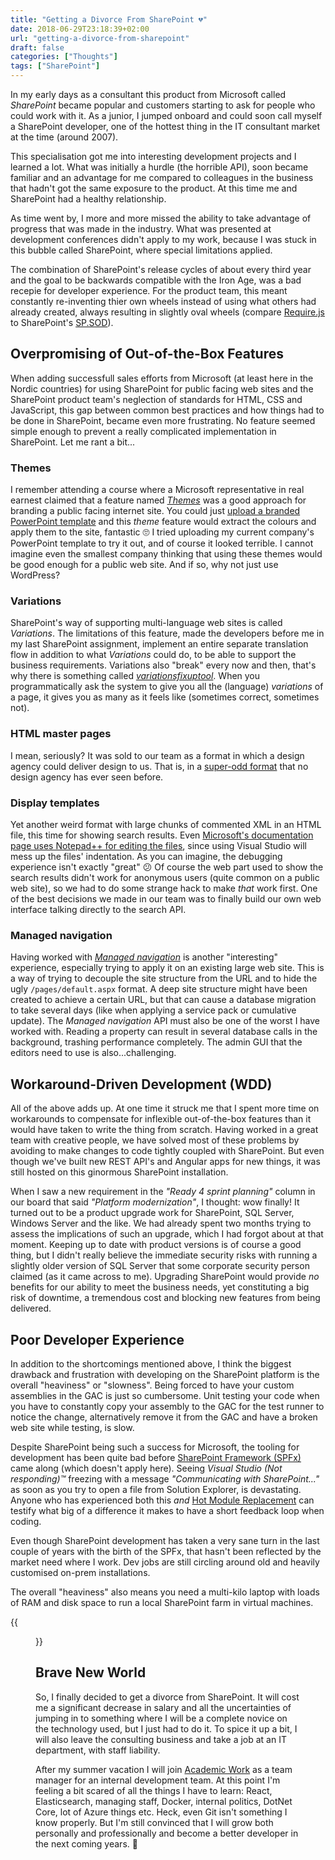 ```yaml
---
title: "Getting a Divorce From SharePoint 💔"
date: 2018-06-29T23:18:39+02:00
url: "getting-a-divorce-from-sharepoint"
draft: false
categories: ["Thoughts"]
tags: ["SharePoint"]
---
```


In my early days as a consultant this product from Microsoft called _SharePoint_ became popular and customers starting to ask for people who could work with it. As a junior, I jumped onboard and could soon call myself a SharePoint developer, one of the hottest thing in the IT consultant market at the time (around 2007). 

This specialisation got me into interesting development projects and I learned a lot. What was initially a hurdle (the horrible API), soon became familiar and an advantage for me compared to colleagues in the business that hadn't got the same exposure to the product. At this time me and SharePoint had a healthy relationship.

As time went by, I more and more missed the ability to take advantage of progress that was made in the industry. What was presented at development conferences didn't apply to my work, because I was stuck in this bubble called SharePoint, where special limitations applied. 

The combination of SharePoint's release cycles of about every third year and the goal to be backwards compatible with the Iron Age, was a bad recepie for developer experience. For the product team, this meant constantly re-inventing thier own wheels instead of using what others had already created, always resulting in slightly oval wheels (compare [Require.js][1] to SharePoint's [SP.SOD][2]). 

## Overpromising of Out-of-the-Box Features

When adding successfull sales efforts from Microsoft (at least here in the Nordic countries) for using SharePoint for public facing web sites and the SharePoint product team's neglection of standards for HTML, CSS and JavaScript, this gap between common best practices and how things had to be done in SharePoint, became even more frustrating. No feature seemed simple enough to prevent a really complicated implementation in SharePoint. Let me rant a bit...

### Themes

I remember attending a course where a Microsoft representative in real earnest claimed that a feature named _[Themes][5]_ was a good approach for branding a public facing internet site. You could just [upload a branded PowerPoint template][6] and this _theme_ feature would extract the colours and apply them to the site, fantastic 🙄 I tried uploading my current company's PowerPoint template to try it out, and of course it looked terrible. I cannot imagine even the smallest company thinking that using these themes would be good enough for a public web site. And if so, why not just use WordPress?

### Variations

SharePoint's way of supporting multi-language web sites is called _Variations_. The limitations of this feature, made the developers before me in my last SharePoint assignment, implement an entire separate translation flow in addition to what _Variations_ could do, to be able to support the business requirements. Variations also "break" every now and then, that's why there is something called _[variationsfixuptool][7]_. When you programmatically ask the system to give you all the (language) _variations_ of a page, it gives you as many as it feels like (sometimes correct, sometimes not).

### HTML master pages

I mean, seriously? It was sold to our team as a format in which a design agency could deliver design to us. That is, in a [super-odd format][8] that no design agency has ever seen before.

### Display templates

Yet another weird format with large chunks of commented XML in an HTML file, this time for showing search results. Even [Microsoft's documentation page uses Notepad++ for editing the files][9], since using Visual Studio will mess up the files' indentation. As you can imagine, the debugging experience isn't exactly "great" 😕 Of course the web part used to show the search results didn't work for anonymous users (quite common on a public web site), so we had to do some strange hack to make _that_ work first. One of the best decisions we made in our team was to finally build our own web interface talking directly to the search API.

### Managed navigation

Having worked with _[Managed navigation][4]_ is another "interesting" experience, especially trying to apply it on an existing large web site. This is a way of trying to decouple the site structure from the URL and to hide the ugly `/pages/default.aspx` format. A deep site structure might have been created to achieve a certain URL, but that can cause a database migration to take several days (like when applying a service pack or cumulative update). The _Managed navigation_ API must also be one of the worst I have worked with. Reading a property can result in several database calls in the background, trashing performance completely. The admin GUI that the editors need to use is also...challenging. 

## Workaround-Driven Development (WDD)

All of the above adds up. At one time it struck me that I spent more time on workarounds to compensate for inflexible out-of-the-box features than it would have taken to write the thing from scratch. Having worked in a great team with creative people, we have solved most of these problems by avoiding to make changes to code tightly coupled with SharePoint. But even though we've built new REST API's and Angular apps for new things, it was still hosted on this ginormous SharePoint installation. 

When I saw a new requirement in the _"Ready 4 sprint planning"_ column in our board that said _"Platform modernization"_, I thought: wow finally! It turned out to be a product upgrade work for SharePoint, SQL Server, Windows Server and the like. We had already spent two months trying to assess the implications of such an upgrade, which I had forgot about at that moment. Keeping up to date with product versions is of course a good thing, but I didn't really believe the immediate security risks with running a slightly older version of SQL Server that some corporate security person claimed (as it came across to me). Upgrading SharePoint would provide _no_ benefits for our ability to meet the business needs, yet constituting a big risk of downtime, a tremendous cost and blocking new features from being delivered.

## Poor Developer Experience

In addition to the shortcomings mentioned above, I think the biggest drawback and frustration with developing on the SharePoint platform is the overall "heaviness" or "slowness". Being forced to have your custom assemblies in the GAC is just so cumbersome. Unit testing your code when you have to constantly copy your assembly to the GAC for the test runner to notice the change, alternatively remove it from the GAC and have a broken web site while testing, is slow. 

Despite SharePoint being such a success for Microsoft, the tooling for development has been quite bad before [SharePoint Framework (SPFx)][3] came along (which doesn't apply here). Seeing _Visual Studio (Not responding)™_ freezing with a message _"Communicating with SharePoint..."_ as soon as you try to open a file from Solution Explorer, is devastating. Anyone who has experienced both this _and_ [Hot Module Replacement][10] can testify what big of a difference it makes to have a short feedback loop when coding.

Even though SharePoint development has taken a very sane turn in the last couple of years with the birth of the SPFx, that hasn't been reflected by the market need where I work. Dev jobs are still circling around old and heavily customised on-prem installations.

The overall "heaviness" also means you need a multi-kilo laptop with loads of RAM and disk space to run a local SharePoint farm in virtual machines.

{{<figure src="/images/heavy-ride.jpg" alt="Very overweight man riding a very small motorbike" class="image-border" caption="Running SharePoint on a laptop">}}

## Brave New World

So, I finally decided to get a divorce from SharePoint. It will cost me a significant decrease in salary and all the uncertainties of jumping in to something where I will be a complete novice on the technology used, but I just had to do it. To spice it up a bit, I will also leave the consulting business and take a job at an IT department, with staff liability.

After my summer vacation I will join [Academic Work][11] as a team manager for an internal development team. At this point I'm feeling a bit scared of all the things I have to learn: React, Elasticsearch, managing staff, Docker, internal politics, DotNet Core, lot of Azure things etc. Heck, even Git isn't something I know properly. But I'm still convinced that I will grow both personally and professionally and become a better developer in the next coming years. 🤩

[1]: http://requirejs.org/
[2]: http://www.ilovesharepoint.com/2010/08/sharepoint-scripts-on-demand-spsod.html
[3]: https://docs.microsoft.com/en-gb/sharepoint/dev/spfx/sharepoint-framework-overview
[4]: https://blog.mastykarz.nl/5-managed-navigation-challenges-sharepoint-2013/
[5]: https://docs.microsoft.com/en-gb/sharepoint/dev/solution-guidance/use-composed-looks-to-brand-sharepoint-sites
[6]: https://www.youtube.com/watch?v=RvTyVFVkfII
[7]: https://docs.microsoft.com/en-gb/previous-versions/office/sharepoint-server-2010/dd789633(v=office.14)
[8]: https://docs.microsoft.com/en-gb/sharepoint/dev/general-development/how-to-convert-an-html-file-into-a-master-page-in-sharepoint
[9]: https://docs.microsoft.com/en-gb/sharepoint/search/understanding-how-item-display-templates-and-hit-highlighting-work
[10]: https://webpack.js.org/concepts/hot-module-replacement/
[11]: https://www.academicwork.com/